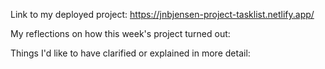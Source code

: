 Link to my deployed project: https://jnbjensen-project-tasklist.netlify.app/

My reflections on how this week's project turned out:

Things I'd like to have clarified or explained in more detail:
